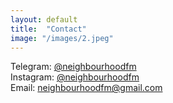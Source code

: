 ```yaml
---
layout: default
title:  "Contact"
image: "/images/2.jpeg"
---
```


Telegram: [@neighbourhoodfm](https://t.me/neighbourhoodfm)<br/>
Instagram: [@neighbourhoodfm](https://instagram.com/neighbourhoodfm)<br/>
Email: [neighbourhoodfm@gmail.com](mailto:neighbourhoodfm@gmail.com)
